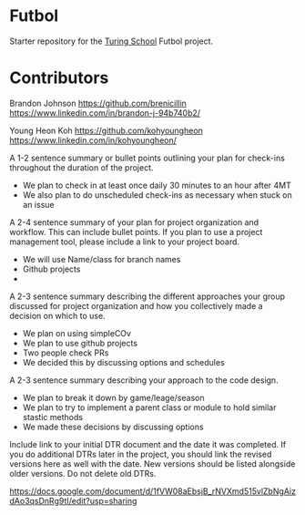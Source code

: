 # Futbol

Starter repository for the [Turing School](https://turing.io/) Futbol project.


# Contributors

Brandon Johnson
https://github.com/brenicillin
https://www.linkedin.com/in/brandon-j-94b740b2/

Young Heon Koh
https://github.com/kohyoungheon
https://www.linkedin.com/in/kohyoungheon/


A 1-2 sentence summary or bullet points outlining your plan for check-ins throughout the duration of the project.
  * We plan to check in at least once daily 30 minutes to an hour after 4MT
  * We also plan to do unscheduled check-ins as necessary when stuck on an issue

A 2-4 sentence summary of your plan for project organization and workflow. This can include bullet points. If you plan to use a project management tool, please include a link to your project board.
  * We will use Name/class for branch names
  * Github projects
  * 

A 2-3 sentence summary describing the different approaches your group discussed for project organization and how you collectively made a decision on which to use.
  * We plan on using simpleCOv
  * We plan to use github projects
  * Two people check PRs
  * We decided this by discussing options and schedules

A 2-3 sentence summary describing your approach to the code design.
  * We plan to break it down by game/leage/season
  * We plan to try to implement a parent class or module to hold similar stastic methods
  * We made these decisions by discussing options

Include link to your initial DTR document and the date it was completed. If you do additional DTRs later in the project, you should link the revised versions here as well with the date. New versions should be listed alongside older versions. Do not delete old DTRs.

https://docs.google.com/document/d/1fVW08aEbsjB_rNVXmd515vlZbNgAizdAo3qsDnRg9tI/edit?usp=sharing
